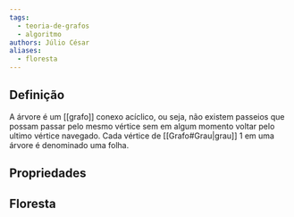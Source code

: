 ```yaml
---
tags:
  - teoria-de-grafos
  - algoritmo
authors: Júlio César
aliases:
  - floresta
---
```

## Definição

A árvore é um [[grafo]] conexo acíclico, ou seja, não existem passeios que possam passar pelo mesmo vértice sem em algum momento voltar pelo ultimo vértice navegado. Cada vértice de [[Grafo#Grau|grau]] 1 em uma árvore é denominado uma folha.

## Propriedades

## Floresta

